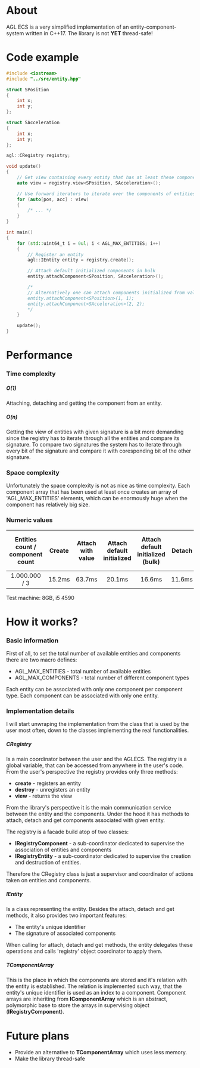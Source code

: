 # About
AGL ECS is a very simplified implementation of an entity-component-system written in C++17. The library is not **YET** thread-safe!

# Code example
```c++
#include <iostream>
#include "../src/entity.hpp"

struct SPosition
{
	int x;
	int y;
};

struct SAcceleration
{
	int x;
	int y;
};

agl::CRegistry registry;

void update()
{
	// Get view containing every entity that has at least these components attached.
	auto view = registry.view<SPosition, SAcceleration>();

	// Use forward iterators to iterate over the components of entities.
	for (auto[pos, acc] : view)
	{
		/* ... */
	}
}

int main()
{
	for (std::uint64_t i = 0ul; i < AGL_MAX_ENTITIES; i++)
	{
		// Register an entity
		agl::IEntity entity = registry.create();

		// Attach default initialized components in bulk
		entity.attachComponent<SPosition, SAcceleration>();

		/*
		// Alternatively one can attach components initialized from values, which is unfortunately slower
		entity.attachComponent<SPosition>(1, 1);
		entity.attachComponent<SAcceleration>(2, 2);
		*/
	}

	update();
}
```

# Performance
### Time complexity
##### O(1)
Attaching, detaching and getting the component from an entity.
##### O(n)
Getting the view of entities with given signature is a bit more demanding since the registry has to iterate through all the entities and compare its signature. 
To compare two signatures the system has to iterate through every  bit of the signature and compare it with coresponding bit of the other signature.
### Space complexity
Unfortunately the space complexity is not as nice as time complexity. Each component array that has been used at least once creates an array of 'AGL_MAX_ENTITIES' elements, which can be enormously huge when the component has relatively big size.

### Numeric values
|  Entities count / component count  | Create  | Attach with value  | Attach default initialized  | Attach default initialized (bulk)  | Detach  | Detach (bulk)  | Get and iterate through the view  |
| :------------: | :------------: | :------------: | :------------: | :------------: | :------------: | :------------: | :------------: |
|  1.000.000 / 3 | 15.2ms  | 63.7ms  | 20.1ms  | 16.6ms  | 11.6ms  | 10.8ms  | 2.5ms  |

Test machine: 8GB, i5 4590

# How it works?
### Basic information
First of all, to set the total number of available entities and components there are two macro defines:
 - AGL_MAX_ENTITIES - total number of available entities
 - AGL_MAX_COMPONENTS - total number of different component types
 
Each entity can be associated with only one component per component type.
Each component can be associated with only one entity.
### Implementation details
I will start unwraping the implementation from the class that is used by the user most often, down to the classes implementing the real functionalities.

##### CRegistry
Is a main coordinator between the user and the AGLECS. The registry is a global variable, that can be accessed from anywhere in the user's code. From the user's perspective the registry provides only three methods:
- **create** - registers an entity
- **destroy** - unregisters an entity
- **view** - returns the view

From the library's perspective it is the main communication service between the entity and the components. Under the hood it has methods to attach, detach and get components associated with given entity.

The registry is a facade build atop of two classes:
- **IRegistryComponent** - a sub-coordinator dedicated to supervise the association of entities and components
- **IRegistryEntity** - a sub-coordinator dedicated to supervise the creation and destruction of entities.

Therefore the CRegistry class is just a supervisor and coordinator of actions taken on entities and components.

##### IEntity
Is a class representing the entity. Besides the attach, detach and get methods, it also provides two important features:
- The entity's unique identifier
- The signature of associated components

When calling for attach, detach and get methods, the entity delegates these operations and calls 'registry' object coordinator to apply them.

##### TComponentArray
This is the place in which the components are stored and it's relation with the entity is established. The relation is implemented such way, that the entity's unique identifier is used as an index to a component.
Component arrays are inheriting from **IComponentArray** which is an abstract, polymorphic base to store the arrays in supervising object (**IRegistryComponent**).

# Future plans
- Provide an alternative to **TComponentArray** which uses less memory.
- Make the library thread-safe

